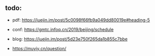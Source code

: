 ## todo:
* pdf: https://juejin.im/post/5c0098f66fb9a049dd80019e#heading-5

* conf: https://gmtc.infoq.cn/2019/beijing/schedule

* blog: https://juejin.im/post/5d23e750f265da1b855c7bbe

* https://muyiy.cn/question/